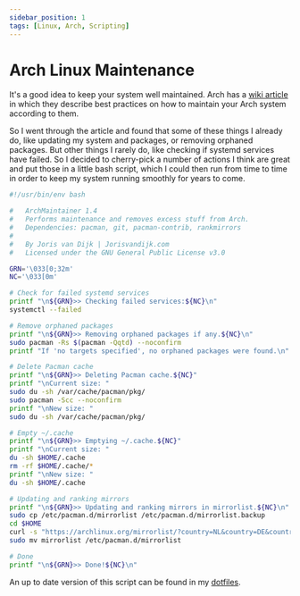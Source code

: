 ```yaml
---
sidebar_position: 1
tags: [Linux, Arch, Scripting]
---
```


# Arch Linux Maintenance
It's a good idea to keep your system well maintained. Arch has a [wiki article](https://wiki.archlinux.org/title/system_maintenance) in which they describe best practices on how to maintain your Arch system according to them. 

So I went through the article and found that some of these things I already do, like updating my system and packages, or removing orphaned packages. But other things I rarely do, like checking if systemd services have failed. So I decided to cherry-pick a number of actions I think are great and put those in a little bash script, which I could then run from time to time in order to keep my system running smoothly for years to come.

```bash showLineNumbers
#!/usr/bin/env bash

#	ArchMaintainer 1.4
#	Performs maintenance and removes excess stuff from Arch. 
#	Dependencies: pacman, git, pacman-contrib, rankmirrors
#
#	By Joris van Dijk | Jorisvandijk.com
#	Licensed under the GNU General Public License v3.0

GRN='\033[0;32m'
NC='\033[0m'

# Check for failed systemd services 
printf "\n${GRN}>> Checking failed services:${NC}\n"
systemctl --failed

# Remove orphaned packages
printf "\n${GRN}>> Removing orphaned packages if any.${NC}\n"
sudo pacman -Rs $(pacman -Qqtd) --noconfirm
printf "If 'no targets specified', no orphaned packages were found.\n"

# Delete Pacman cache
printf "\n${GRN}>> Deleting Pacman cache.${NC}"
printf "\nCurrent size: "
sudo du -sh /var/cache/pacman/pkg/
sudo pacman -Scc --noconfirm
printf "\nNew size: "
sudo du -sh /var/cache/pacman/pkg/

# Empty ~/.cache
printf "\n${GRN}>> Emptying ~/.cache.${NC}"
printf "\nCurrent size: "
du -sh $HOME/.cache
rm -rf $HOME/.cache/*
printf "\nNew size: "
du -sh $HOME/.cache

# Updating and ranking mirrors
printf "\n${GRN}>> Updating and ranking mirrors in mirrorlist.${NC}\n"
sudo cp /etc/pacman.d/mirrorlist /etc/pacman.d/mirrorlist.backup
cd $HOME
curl -s "https://archlinux.org/mirrorlist/?country=NL&country=DE&country=FR&country=BE&protocol=https&use_mirror_status=on" | sed -e 's/^#Server/Server/' -e '/^#/d' | rankmirrors -n 5 - > mirrorlist
sudo mv mirrorlist /etc/pacman.d/mirrorlist

# Done
printf "\n${GRN}>> Done!${NC}\n"

```

An up to date version of this script can be found in my [dotfiles](https://joris.codes/#dotfiles).
